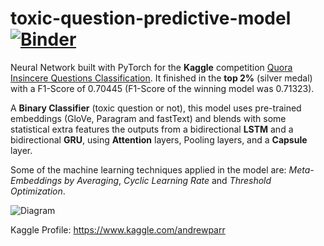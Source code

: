 # toxic-question-predictive-model [![Binder](https://mybinder.org/badge_logo.svg)](https://mybinder.org/v2/gh/4ndyparr/toxic-question-predictive-model/master)
Neural Network built with PyTorch for the **Kaggle** competition [Quora Insincere Questions Classification](https://www.kaggle.com/c/quora-insincere-questions-classification).
It finished in the **top 2%** (silver medal) with a F1-Score of 0.70445 (F1-Score of the winning model was 0.71323).

A **Binary Classifier** (toxic question or not), this model uses pre-trained embeddings (GloVe, Paragram and fastText) and blends with some statistical extra features the outputs from a bidirectional **LSTM** and a bidirectional **GRU**, using **Attention** layers, Pooling layers, and a **Capsule** layer.  

Some of the machine learning techniques applied in the model are: *Meta-Embeddings by Averaging*, *Cyclic Learning Rate* and *Threshold Optimization*. 

![Diagram](https://github.com/4ndyparr/toxic-question-predictive-model/blob/master/QuoraNN.png)

Kaggle Profile: https://www.kaggle.com/andrewparr


